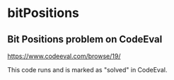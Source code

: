 # bitPositions

## Bit Positions problem on CodeEval
https://www.codeeval.com/browse/19/

This code runs and is marked as "solved" in CodeEval.
